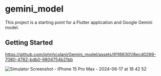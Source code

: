 # gemini_model

This project is a starting point for a Flutter application and Google Gemini model.


## Getting Started


https://github.com/johnhcolani/Gemini_model/assets/91166301/8ecd0269-7080-4782-bdb0-9804754b21bb



![Simulator Screenshot - iPhone 15 Pro Max - 2024-06-17 at 18 42 52](https://github.com/johnhcolani/Gemini_model/assets/91166301/d99fe87d-2544-4d7e-8b27-1d29fa16ed93)
